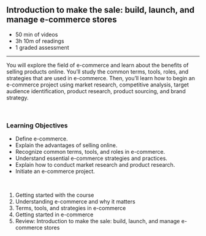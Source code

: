 ## Introduction to make the sale: build, launch, and manage e-commerce stores

- 50 min of videos
- 3h 10m of readings
- 1 graded assessment

<hr>

You will explore the field of e-commerce and learn about the benefits of selling products online. You’ll study the common terms, tools, roles, and strategies that are used in e-commerce. Then, you’ll learn how to begin an e-commerce project using market research, competitive analysis, target audience identification, product research, product sourcing, and brand strategy.

<br>

### Learning Objectives

- Define e-commerce.
- Explain the advantages of selling online.
- Recognize common terms, tools, and roles in e-commerce.
- Understand essential e-commerce strategies and practices.
- Explain how to conduct market research and product research.
- Initiate an e-commerce project.

<br>

1. Getting started with the course
2. Understanding e-commerce and why it matters
3. Terms, tools, and strategies in e-commerce
4. Getting started in e-commerce
5. Review: Introduction to make the sale: build, launch, and manage e-commerce stores
